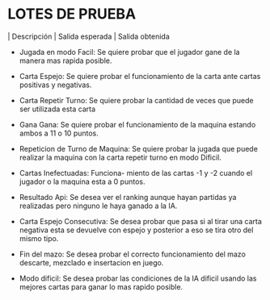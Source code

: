 # LOTES DE PRUEBA
| Descripción                        | Salida esperada           | Salida obtenida    

- Jugada en modo Facil: Se quiere 
probar que el jugador gane de la 
manera mas rapida posible.

- Carta Espejo: Se quiere probar
el funcionamiento de la carta
ante cartas positivas y negativas.

- Carta Repetir Turno: Se quiere
probar la cantidad de veces que 
puede ser utilizada esta carta

- Gana Gana: Se quiere probar
el funcionamiento de la maquina
estando ambos a 11 o 10 puntos.

- Repeticion de Turno de Maquina:
Se quiere probar la jugada que
puede realizar la maquina con la 
carta repetir turno en modo Dificil.

- Cartas Inefectuadas: Funciona-
miento de las cartas -1 y -2
cuando el jugador o la maquina esta
a 0 puntos.

- Resultado Api: Se desea ver el
ranking aunque hayan partidas
ya realizadas pero ninguno le 
haya ganado a la IA.

- Carta Espejo Consecutiva: Se
desea probar que pasa si al 
tirar una carta negativa esta 
se devuelve con espejo y posterior
a eso se tira otro del mismo tipo.

- Fin del mazo: Se desea probar
el correcto funcionamiento
del mazo descarte, mezclado e
insertacion en juego.

- Modo dificil: Se desea probar
las condiciones de la IA dificil
usando las mejores cartas para 
ganar lo mas rapido posible.

